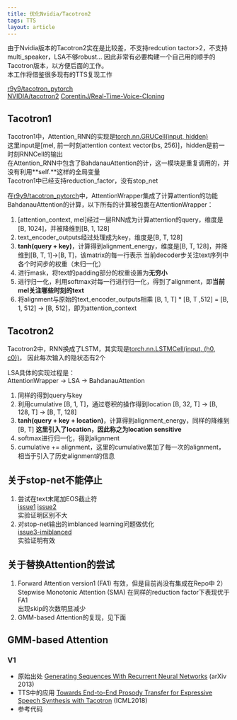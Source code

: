 ```yaml
---
title: 优化Nvidia/Tacotron2
tags: TTS
layout: article
---
```


由于Nvidia版本的Tacotron2实在是比较差，不支持redcution tactor>2，不支持multi_speaker，LSA不够robust...
因此非常有必要构建一个自己用的顺手的Tacotron版本，以方便后面的工作。  
本工作将借鉴很多现有的TTS复现工作

[r9y9/tacotron_pytorch](https://github.com/r9y9/tacotron_pytorch)  
[NVIDIA/tacotron2](https://github.com/NVIDIA/tacotron2)
[CorentinJ/Real-Time-Voice-Cloning](https://github.com/CorentinJ/Real-Time-Voice-Cloning)

## Tacotron1
Tacotron1中，Attention_RNN的实现是[torch.nn.GRUCell(input, hidden)](https://pytorch.org/docs/stable/generated/torch.nn.GRUCell.html)  
这里input是[mel, 前一时刻attention context vector(bs, 256)]，hidden是前一时刻RNNCell的输出  
在Attention_RNN中包含了BahdanauAttention的计，这一模块是重复调用的，并没有利用**self.**这样的全局变量  
Tacotron1中已经支持reduction_factor，没有stop_net

在[r9y9/tacotron_pytorch](https://github.com/r9y9/tacotron_pytorch)中，AttentionWrapper集成了计算attention的功能  
BahdanauAttention的计算，以下所有的计算被包裹在AttentionWrapper：
1) [attention_context, mel]经过一层RNN成为计算attention的query，维度是[B, 1024]，并被降维到[B, 1, 128]    
2) text_encoder_outputs经过处理成为key，维度是[B, T, 128]  
3) **tanh(query + key)**，计算得到alignment_energy，维度是[B, T, 128]，并降维到[B, T, 1]->[B, T]，该matrix的每一行表示 当前decoder步关注text序列中各个时间步的权重（未归一化）  
4) 进行mask，将text的padding部分的权重设置为**无穷小**  
5) 进行归一化，利用softmax对每一行进行归一化，得到了alignment，即**当前mel关注哪些时刻的text**
6) 将alignment与原始的text_encoder_outputs相乘 [B, 1, T] * [B, T ,512] = [B, 1, 512] -> [B, 512]，即为attention_context


## Tacotron2
Tacotron2中，RNN换成了LSTM，其实现是[torch.nn.LSTMCell(input, (h0, c0))](https://pytorch.org/docs/stable/generated/torch.nn.LSTMCell.html)，
因此每次输入的隐状态有2个  
  
LSA具体的实现过程是：  
AttentionWrapper -> LSA -> BahdanauAttention  
1) 同样的得到query与key  
2) 利用cumulative [B, 1, T]，通过卷积的操作得到location [B, 32, T] -> [B, 128, T] -> [B, T, 128]  
3) **tanh(query + key + location)**，计算得到alignment_energy，同样的降维到[B, T] **这里引入了location，因此称之为location sensitive**  
4) softmax进行归一化，得到alignment  
5) cumulative += alignment，这里的cumulative累加了每一次的alignment，相当于引入了历史alignment的信息  

## 关于stop-net不能停止
1) 尝试在text末尾加EOS截止符  
[issue1](https://github.com/NVIDIA/tacotron2/issues/407)  [issue2](https://github.com/NVIDIA/tacotron2/issues/254#issuecomment-523707805)  
实验证明区别不大  
2) 对stop-net输出的imblanced learning问题做优化  
[issue3-imiblanced](https://github.com/NVIDIA/tacotron2/issues/319#issuecomment-603600457)  
实验证明有效

## 关于替换Attention的尝试
1) Forward Attention version1 (FA1) 有效，但是目前尚没有集成在Repo中
2）Stepwise Monotonic Attention (SMA) 在同样的reduction factor下表现优于FA1  
出现skip的次数明显减少  
3) GMM-based Attention的复现，见下面

## GMM-based Attention
### V1
- 原始出处 [Generating Sequences With Recurrent Neural Networks](https://arxiv.org/abs/1308.0850) (arXiv 2013)
- TTS中的应用 [Towards End-to-End Prosody Transfer for Expressive Speech Synthesis with Tacotron](http://proceedings.mlr.press/v80/skerry-ryan18a/skerry-ryan18a.pdf) (ICML2018)
- 参考代码 